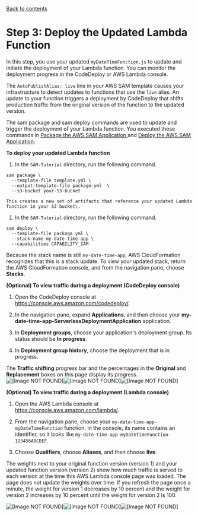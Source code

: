 [Back to contents](index.md)

# Step 3: Deploy the Updated Lambda Function<a name="tutorial-lambda-sam-deploy-update"></a>

 In this step, you use your updated `myDateTimeFunction.js` to update and initiate the deployment of your Lambda function\. You can monitor the deployment progress in the CodeDeploy or AWS Lambda console\. 

 The `AutoPublishAlias: live` line in your AWS SAM template causes your infrastructure to detect updates to functions that use the `live` alias\. An update to your function triggers a deployment by CodeDeploy that shifts production traffic from the original version of the function to the updated version\. 

 The sam package and sam deploy commands are used to update and trigger the deployment of your Lambda function\. You executed these commands in [ Package the AWS SAM Application ](tutorial-lambda-sam-package.md) and [Deploy the AWS SAM Application](tutorial-lambda-sam-deploy.md)\. 

**To deploy your updated Lambda function**

1.  In the `SAM-Tutorial` directory, run the following command\. 

   ```
   sam package \
     --template-file template.yml \
     --output-template-file package.yml  \
     --s3-bucket your-S3-bucket
   ```

    This creates a new set of artifacts that reference your updated Lambda function in your S3 bucket\. 

1.  In the `SAM-Tutorial` directory, run the following command\. 

   ```
   sam deploy \
     --template-file package.yml \
     --stack-name my-date-time-app \
     --capabilities CAPABILITY_IAM
   ```

   Because the stack name is still `my-date-time-app`, AWS CloudFormation recognizes that this is a stack update\. To view your updated stack, return the AWS CloudFormation console, and from the navigation pane, choose **Stacks**\.

**\(Optional\) To view traffic during a deployment \(CodeDeploy console\)**

1. Open the CodeDeploy console at [https://console\.aws\.amazon\.com/codedeploy/](https://console.aws.amazon.com/codedeploy/)\.

1.  In the navigation pane, expand **Applications**, and then choose your **my\-date\-time\-app\-ServerlessDeploymentApplication** application\. 

1.  In **Deployment groups**, choose your application's deployment group\. Its status should be **In progress**\. 

1.  In **Deployment group history**, choose the deployment that is in progress\. 

   The **Traffic shifting** progress bar and the percentages in the **Original** and **Replacement** boxes on this page display its progress\.   
![\[Image NOT FOUND\]](http://docs.aws.amazon.com/codedeploy/latest/userguide/images/lambda-tutorial-codedeploy-console-20-percent-deployed.png)![\[Image NOT FOUND\]](http://docs.aws.amazon.com/codedeploy/latest/userguide/)![\[Image NOT FOUND\]](http://docs.aws.amazon.com/codedeploy/latest/userguide/)

**\(Optional\) To view traffic during a deployment \(Lambda console\)**

1. Open the AWS Lambda console at [https://console\.aws\.amazon\.com/lambda/](https://console.aws.amazon.com/lambda/)\.

1.  From the navigation pane, choose your `my-date-time-app-myDateTimeFunction` function\. In the console, its name contains an identifier, so it looks like `my-date-time-app-myDateTimeFunction-123456ABCDEF`\. 

1.  Choose **Qualifiers**, choose **Aliases**, and then choose **live**\. 

The weights next to your original function version \(version 1\) and your updated function version \(version 2\) show how much traffic is served to each version at the time this AWS Lambda console page was loaded\. The page does not update the weights over time\. If you refresh the page once a minute, the weight for version 1 decreases by 10 percent and the weight for version 2 increases by 10 percent until the weight for version 2 is 100\. 

![\[Image NOT FOUND\]](http://docs.aws.amazon.com/codedeploy/latest/userguide/images/lambda-tutorial-lambda-console-20-percent-deployed.png)![\[Image NOT FOUND\]](http://docs.aws.amazon.com/codedeploy/latest/userguide/)![\[Image NOT FOUND\]](http://docs.aws.amazon.com/codedeploy/latest/userguide/)